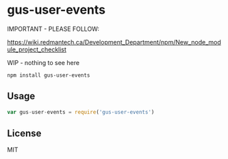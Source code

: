 # gus-user-events

IMPORTANT - PLEASE FOLLOW:

https://wiki.redmantech.ca/Development_Department/npm/New_node_module_project_checklist

WIP - nothing to see here

```
npm install gus-user-events
```

## Usage

``` js
var gus-user-events = require('gus-user-events')
```

## License

MIT
